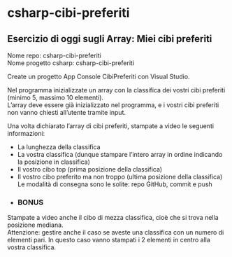 csharp-cibi-preferiti  
=====================
  
Esercizio di oggi sugli Array: Miei cibi preferiti  
--------------------------------------------------  
Nome repo: csharp-cibi-preferiti  
Nome progetto csharp: csharp-cibi-preferiti  
  
Create un progetto App Console CibiPreferiti con Visual Studio.  
  
Nel programma inizializzate un array con la classifica dei vostri cibi preferiti (minimo 5, massimo 10 elementi).  
L’array deve essere già inizializzato nel programma, e i vostri cibi preferiti non vanno chiesti all’utente tramite input.  
  
Una volta dichiarato l’array di cibi preferiti, stampate a video le seguenti informazioni:  
- La lunghezza della classifica  
- La vostra classifica (dunque stampare l’intero array in ordine indicando la posizione in classifica)  
- Il vostro cibo top (prima posizione della classifica)  
- Il vostro cibo preferito ma non troppo (ultima posizione della classifica)  
Le modalità di consegna sono le solite: repo GitHub, commit e push
  
* ### BONUS
Stampate a video anche il cibo di mezza classifica, cioè che si trova nella posizione mediana.  
Attenzione: gestire anche il caso se aveste una classifica con un numero di elementi pari. In questo caso vanno stampati i 2 elementi in centro alla vostra classifica.  
